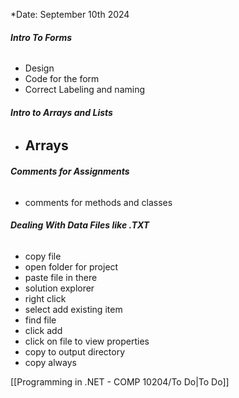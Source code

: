 *Date: September 10th 2024
###### **Intro To Forms**
- Design
- Code for the form
- Correct Labeling and naming

###### **Intro to Arrays and Lists**
- **Arrays**
	- 

###### **Comments for Assignments**
- comments for methods and classes

###### **Dealing With Data Files like .TXT**
- copy file 
- open folder for project
- paste file in there
- solution explorer
- right click
- select add existing item
- find file
- click add
- click on file to view properties
- copy to output directory 
- copy always


[[Programming in .NET - COMP 10204/To Do|To Do]]

